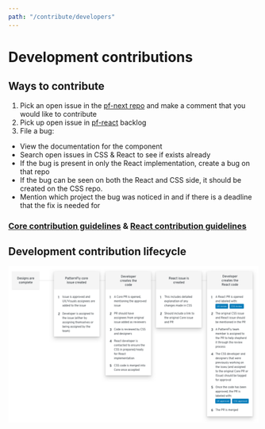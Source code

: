 ```yaml
---
path: "/contribute/developers"
---
```

# Development contributions

## Ways to contribute
1. Pick an open issue in the [pf-next repo](https://github.com/patternfly/patternfly-next/issues) and make a comment that you would like to contribute
2. Pick up open issue in [pf-react](https://github.com/patternfly/patternfly-react/issues) backlog
3. File a bug:
  - View the documentation for the component
  - Search open issues in CSS & React to see if exists already
  - If the bug is present in only the React implementation, create a bug on that repo
  - If the bug can be seen on both the React and CSS side, it should be created on the CSS repo.
  - Mention which project the bug was noticed in and if there is a deadline that the fix is needed for

### [Core contribution guidelines](https://github.com/patternfly/patternfly-next#guidelines-for-css-development) & [React contribution guidelines](https://github.com/patternfly/patternfly-react/blob/master/CONTRIBUTING.md#contribution-process)

## Development contribution lifecycle
![Development contribution lifecycle flowchart](developer-flowchart.png)
